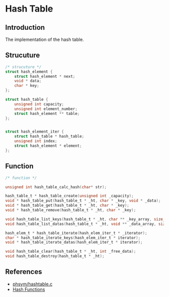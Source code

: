 # Hash Table

## Introduction
The implementation of the hash table.

## Strucuture
```c
/* strucuture */
struct hash_element {
	struct hash_element * next;
	void * data;
	char * key;
};

struct hash_table {
	unsigned int capacity;
	unsigned int element_number;
	struct hash_element ** table;
};


struct hash_element_iter {
	struct hash_table * hash_table;
	unsigned int index;
	struct hash_element * element;
};
```

## Function
```c
/* function */

unsigned int hash_table_calc_hash(char* str);

hash_table_t * hash_table_create(unsigned int _capacity);
void * hash_table_put(hash_table_t * _ht, char * _key, void * _data);
void * hash_table_get(hash_table_t * _ht, char * _key);
void * hash_table_remove(hash_table_t * _ht, char * _key);

void hash_table_list_keys(hash_table_t * _ht, char ** _key_array, size_t _len);
void hash_table_list_datas(hash_table_t * _ht, void ** _data_array, size_t _len);

hash_elem_t * hash_table_iterate(hash_elem_iter_t * _iterator);
char * hash_table_iterate_keys(hash_elem_iter_t * iterator);
void * hash_table_iterate_datas(hash_elem_iter_t * iterator);

void hash_table_clear(hash_table_t * _ht, int _free_data);
void hash_table_destroy(hash_table_t * _ht);
```


## References
- [phsym/hashtable.c](https://gist.github.com/phsym/4605704)
- [Hash Functions](http://www.cse.yorku.ca/~oz/hash.html)
